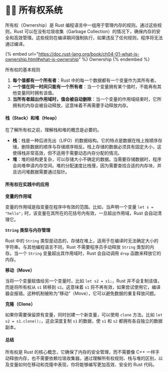 # 💁‍♂️ 所有权系统

所有权（Ownership）是 Rust 编程语言中一组用于管理内存的规则。通过这些规则，Rust 可以在没有垃圾收集（Garbage Collection）的情况下，确保内存的安全和高效管理。这些规则在编译期间强制执行，如果违反了任何规则，程序将无法通过编译。



{% embed url="https://doc.rust-lang.org/book/ch04-01-what-is-ownership.html#what-is-ownership" %}
Ownership
{% endembed %}

所有权的基本规则

1. **每个值都有一个所有者**：Rust 中的每一个数据都有一个变量作为其所有者。
2. **一个值在同一时间只能有一个所有者**：当一个变量拥有某个值时，不能再有其他变量同时拥有该值。
3. **当所有者超出作用域时，值会被自动删除**：当一个变量的作用域结束时，它所拥有的内存会被自动释放，这意味着不再需要手动释放内存。



#### 栈（Stack）和堆（Heap）

在了解所有权之前，理解栈和堆的概念是必要的。

* **栈**：栈是一种后进先出（LIFO）的数据结构。它的特点是数据在栈上按顺序存储，删除数据的顺序与存储顺序相反。栈上存储的数据必须具有固定大小，这使得栈非常高效，但不适用于需要动态内存分配的情况。
* **堆**：堆的结构更复杂，可以存储大小不确定的数据。当需要存储数据时，程序会向堆申请内存空间。堆的分配速度比栈慢，因为需要查找合适的内存块，并且访问堆数据需要通过指针。

#### 所有权在实践中的应用

**变量的作用域**

变量的作用域是指变量在程序中有效的范围。比如，当声明一个变量 `let s = "hello";` 时，该变量在其所在的花括号内有效，一旦超出作用域，Rust 会自动清理它。

**`String` 类型与内存管理**

Rust 中的 `String` 类型是动态的，存储在堆上，适用于在编译时无法确定大小的字符串。与其他编程语言不同，Rust 不需要程序员手动释放 `String` 类型的内存。当一个 `String` 变量超出其作用域时，Rust 会自动调用 `drop` 函数来释放它的内存。

**移动（Move）**

当将一个变量赋值给另一个变量时，比如 `let s2 = s1;`，Rust 并不会复制该值，而是将所有权从 `s1` 转移到 `s2`。这意味着 `s1` 将不再有效，如果尝试使用它，编译器会报错。这种机制被称为“移动”（Move），它可以避免数据的重复释放问题。

**克隆（Clone）**

如果你需要保留原有变量，同时创建一个新变量，可以使用 `clone` 方法。比如 `let s2 = s1.clone();`，这会深度复制 `s1` 的数据，使 `s1` 和 `s2` 都拥有各自独立的数据副本。

#### 总结

所有权是 Rust 的核心概念，它确保了内存的安全管理，而不需要像 C++ 一样手动释放内存，也不需要依赖垃圾收集器。通过理解所有权规则、栈与堆的区别，以及变量如何在移动和克隆中表现，你将能够编写更加高效、安全的 Rust 代码。
